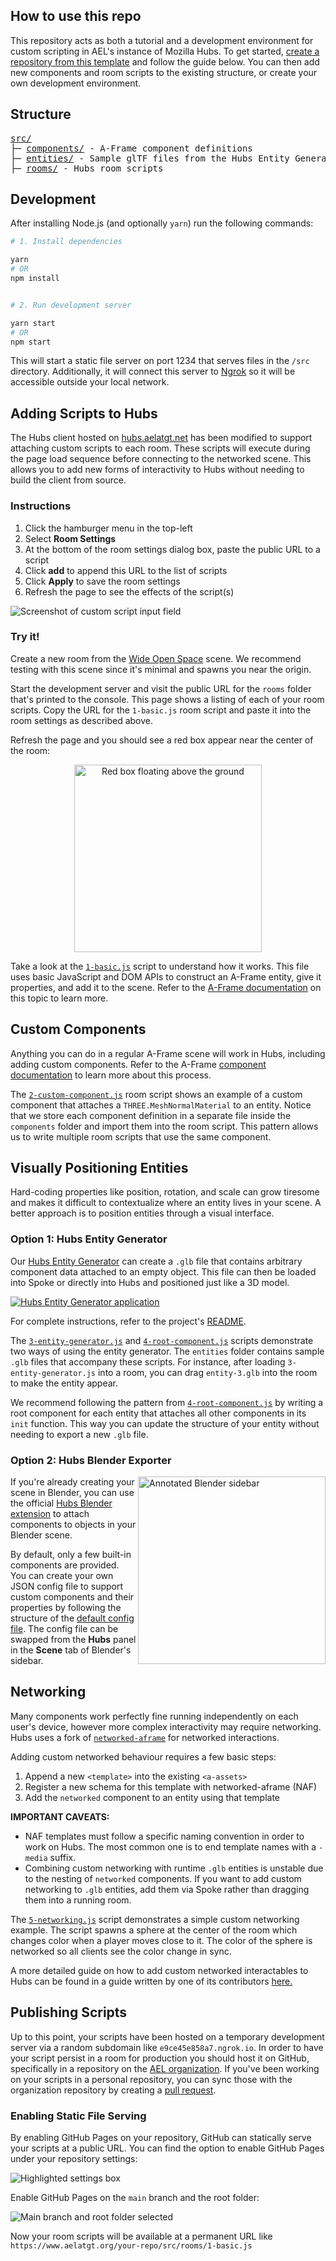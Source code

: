 ## How to use this repo

This repository acts as both a tutorial and a development environment for custom
scripting in AEL's instance of Mozilla Hubs. To get started,
[create a repository from this template](https://github.com/mattrossman/hubs-custom-scripts/generate)
and follow the guide below. You can then add new components and room scripts to
the existing structure, or create your own development environment.

## Structure

<pre>
<a href="./src/">src/</a>
├─ <a href="./src/components/">components/</a> - A-Frame component definitions
├─ <a href="./src/entities/">entities/</a> - Sample glTF files from the Hubs Entity Generator
├─ <a href="./src/rooms/">rooms/</a> - Hubs room scripts
</pre>

## Development

After installing Node.js (and optionally `yarn`) run the following commands:

```bash
# 1. Install dependencies

yarn
# OR
npm install


# 2. Run development server

yarn start
# OR
npm start
```

This will start a static file server on port 1234 that serves files in the
`/src` directory. Additionally, it will connect this server to
[Ngrok](https://ngrok.io) so it will be accessible outside your local network.

## Adding Scripts to Hubs

The Hubs client hosted on [hubs.aelatgt.net](https://hubs.aelatgt.net) has been
modified to support attaching custom scripts to each room. These scripts will
execute during the page load sequence before connecting to the networked scene.
This allows you to add new forms of interactivity to Hubs without needing to
build the client from source.

### Instructions

1. Click the hamburger menu in the top-left
2. Select **Room Settings**
3. At the bottom of the room settings dialog box, paste the public URL to a
   script
4. Click **add** to append this URL to the list of scripts
5. Click **Apply** to save the room settings
6. Refresh the page to see the effects of the script(s)

![Screenshot of custom script input field](https://i.imgur.com/j6IrzWH.png)

### Try it!

Create a new room from the
[Wide Open Space](https://hubs.aelatgt.net/scenes/BNKgTxW/wideopenspace) scene.
We recommend testing with this scene since it's minimal and spawns you near the
origin.

Start the development server and visit the public URL for the `rooms` folder
that's printed to the console. This page shows a listing of each of your room
scripts. Copy the URL for the `1-basic.js` room script and paste it into the
room settings as described above.

Refresh the page and you should see a red box appear near the center of the
room:

<p align="center">
<img src="https://i.imgur.com/a73GkTV.png" alt="Red box floating above the ground" height=300 />
</p>

Take a look at the [`1-basic.js`](./src/rooms/1-basic.js) script to understand
how it works. This file uses basic JavaScript and DOM APIs to construct an
A-Frame entity, give it properties, and add it to the scene. Refer to the
[A-Frame documentation](https://aframe.io/docs/1.2.0/introduction/javascript-events-dom-apis.html#modifying-the-a-frame-scene-graph)
on this topic to learn more.

## Custom Components

Anything you can do in a regular A-Frame scene will work in Hubs, including
adding custom components. Refer to the A-Frame
[component documentation](https://aframe.io/docs/1.2.0/core/component.html) to
learn more about this process.

The [`2-custom-component.js`](./src/rooms/2-custom-component.js) room script
shows an example of a custom component that attaches a
`THREE.MeshNormalMaterial` to an entity. Notice that we store each component
definition in a separate file inside the `components` folder and import them
into the room script. This pattern allows us to write multiple room scripts that
use the same component.

## Visually Positioning Entities

Hard-coding properties like position, rotation, and scale can grow tiresome and
makes it difficult to contextualize where an entity lives in your scene. A
better approach is to position entities through a visual interface.

### Option 1: Hubs Entity Generator

Our [Hubs Entity Generator](https://www.aelatgt.org/hubs-entity-generator/) can
create a `.glb` file that contains arbitrary component data attached to an empty
object. This file can then be loaded into Spoke or directly into Hubs and
positioned just like a 3D model.

[![Hubs Entity Generator application](https://i.imgur.com/ni5xPRW.png)](https://www.aelatgt.org/hubs-entity-generator/)

For complete instructions, refer to the project's
[README](https://github.com/aelatgt/hubs-entity-generator).

The [`3-entity-generator.js`](./src/rooms/3-entity-generator.js) and
[`4-root-component.js`](./src/rooms/4-root-component.js) scripts demonstrate two
ways of using the entity generator. The `entities` folder contains sample `.glb`
files that accompany these scripts. For instance, after loading
`3-entity-generator.js` into a room, you can drag `entity-3.glb` into the room
to make the entity appear.

We recommend following the pattern from
[`4-root-component.js`](./src/rooms/4-root-component.js) by writing a root
component for each entity that attaches all other components in its `init`
function. This way you can update the structure of your entity without needing
to export a new `.glb` file.

### Option 2: Hubs Blender Exporter

<img src="https://i.imgur.com/EvERDbj.png" alt="Annotated Blender sidebar" align="right" height=300 />

If you're already creating your scene in Blender, you can use the official
[Hubs Blender extension](https://github.com/MozillaReality/hubs-blender-exporter)
to attach components to objects in your Blender scene.

By default, only a few built-in components are provided. You can create your own
JSON config file to support custom components and their properties by following
the structure of the
[default config file](https://github.com/MozillaReality/hubs-blender-exporter/blob/master/default-config.json).
The config file can be swapped from the **Hubs** panel in the **Scene** tab of
Blender's sidebar.

## Networking

Many components work perfectly fine running independently on each user's device,
however more complex interactivity may require networking. Hubs uses a fork of
[`networked-aframe`](https://github.com/MozillaReality/networked-aframe) for
networked interactions.

Adding custom networked behaviour requires a few basic steps:

1. Append a new `<template>` into the existing `<a-assets>`
2. Register a new schema for this template with networked-aframe (NAF)
3. Add the `networked` component to an entity using that template

**IMPORTANT CAVEATS:**

- NAF templates must follow a specific naming convention in order to work on
  Hubs. The most common one is to end template names with a `-media` suffix.
- Combining custom networking with runtime `.glb` entities is unstable due to
  the nesting of `networked` components. If you want to add custom networking to
  `.glb` entities, add them via Spoke rather than dragging them into a running
  room.

The [`5-networking.js`](./src/rooms/5-networking.js) script demonstrates a
simple custom networking example. The script spawns a sphere at the center of
the room which changes color when a player moves close to it. The color of the
sphere is networked so all clients see the color change in sync.

A more detailed guide on how to add custom networked interactables to Hubs can
be found in a guide written by one of its contributors
[here.](https://github.com/mozilla/hubs/blob/a98d7a62516aa19f11e38f32d2d6683d09643a9a/doc/creating-networked-interactables.md)

## Publishing Scripts

Up to this point, your scripts have been hosted on a temporary development
server via a random subdomain like `e9ce45e858a7.ngrok.io`. In order to have
your script persist in a room for production you should host it on GitHub,
specifically in a repository on the
[AEL organization](https://github.com/aelatgt/). If you've been working on your
scripts in a personal repository, you can sync those with the organization
repository by creating a
[pull request](https://docs.github.com/en/github/collaborating-with-issues-and-pull-requests/about-pull-requests).

### Enabling Static File Serving

By enabling GitHub Pages on your repository, GitHub can statically serve your
scripts at a public URL. You can find the option to enable GitHub Pages under
your repository settings:

![Highlighted settings box](https://i.imgur.com/w8UmMt1.png)

Enable GitHub Pages on the `main` branch and the root folder:

![Main branch and root folder selected](https://i.imgur.com/ECoB1oc.png)

Now your room scripts will be available at a permanent URL like
`https://www.aelatgt.org/your-repo/src/rooms/1-basic.js`
